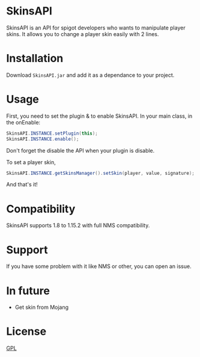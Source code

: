 # SkinsAPI
SkinsAPI is an API for spigot developers who wants to manipulate player skins.
It allows you to change a player skin easily with 2 lines.

# Installation
Download ``SkinsAPI.jar`` and add it as a dependance to your project.

# Usage
First, you need to set the plugin & to enable SkinsAPI.
In your main class, in the onEnable:
```java
SkinsAPI.INSTANCE.setPlugin(this);
SkinsAPI.INSTANCE.enable();
```

Don't forget the disable the API when your plugin is disable.

To set a player skin,
```java
SkinsAPI.INSTANCE.getSkinsManager().setSkin(player, value, signature);
```
And that's it!

# Compatibility
SkinsAPI supports 1.8 to 1.15.2 with full NMS compatibility.

# Support
If you have some problem with it like NMS or other, you can open an issue.

# In future
 - Get skin from Mojang
 
# License
[GPL](https://www.gnu.org/licenses/licenses.fr.html)


